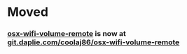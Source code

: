 # Moved
### [osx-wifi-volume-remote](https://git.daplie.com/coolaj86/osx-wifi-volume-remote) is now at [git.daplie.com/coolaj86/osx-wifi-volume-remote](https://git.daplie.com/coolaj86/osx-wifi-volume-remote)
